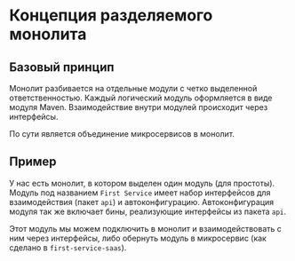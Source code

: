# Концепция разделяемого монолита

## Базовый принцип

Монолит разбивается на отдельные модули с четко выделенной
ответственностью. Каждый логический модуль оформляется в виде модуля Maven. 
Взаимодействие внутри модулей происходит через интерфейсы. 

По сути является объединение микросервисов в монолит.

## Пример

У нас есть монолит, в котором выделен один модуль (для простоты).
Модуль под названием `First Service` имеет набор интерфейсов для взаимодействия
(пакет `api`) и автоконфигурацию. Автоконфигурация модуля так же включает бины,
реализующие интерфейсы из пакета `api`.

Этот модуль мы можем подключить в монолит и взаимодействовать 
с ним через интерфейсы, либо обернуть модуль в микросервис (как сделано в 
`first-service-saas`).